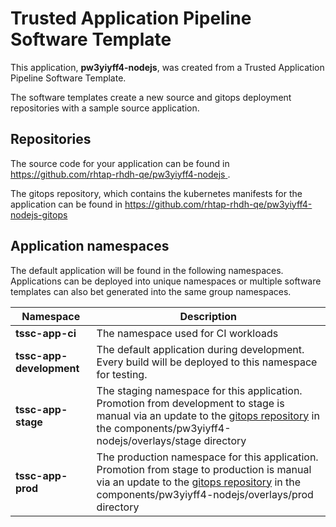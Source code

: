 # Trusted Application Pipeline Software Template

This application, **pw3yiyff4-nodejs**, was created from a Trusted Application Pipeline Software Template.

The software templates create a new source and gitops deployment repositories with a sample source application. 

## Repositories

The source code for your application can be found in [https://github.com/rhtap-rhdh-qe/pw3yiyff4-nodejs ](https://github.com/rhtap-rhdh-qe/pw3yiyff4-nodejs ).
 
The gitops repository, which contains the kubernetes manifests for the application can be found in 
[https://github.com/rhtap-rhdh-qe/pw3yiyff4-nodejs-gitops ](https://github.com/rhtap-rhdh-qe/pw3yiyff4-nodejs-gitops ) 

## Application namespaces 

The default application will be found in the following namespaces. Applications can be deployed into unique namespaces or multiple software templates can also bet generated into the same group namespaces.  

|  Namespace   |  Description   |  
| -------- | -------- |
| **tssc-app-ci** | The namespace used for CI workloads |
| **tssc-app-development** | The default application during development. Every build will be deployed to this namespace for testing. |
| **tssc-app-stage** | The staging namespace for this application. Promotion from development to stage is manual via an update to the [gitops repository](https://github.com/rhtap-rhdh-qe/pw3yiyff4-nodejs-gitops ) in the components/pw3yiyff4-nodejs/overlays/stage directory |
| **tssc-app-prod** | The production namespace for this application. Promotion from stage to production is manual via an update to the [gitops repository](https://github.com/rhtap-rhdh-qe/pw3yiyff4-nodejs-gitops ) in the components/pw3yiyff4-nodejs/overlays/prod directory |